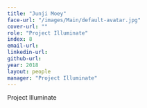 ```yaml
---
title: "Junji Moey"
face-url: "/images/Main/default-avatar.jpg"
cover-url: ""
role: "Project Illuminate"
index: 8
email-url:
linkedin-url:
github-url:
year: 2018
layout: people
manager: "Project Illuminate"
---
```

Project Illuminate
